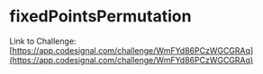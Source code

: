 # fixedPointsPermutation

Link to Challenge: [https://app.codesignal.com/challenge/WmFYd86PCzWGCGRAq](https://app.codesignal.com/challenge/WmFYd86PCzWGCGRAq)